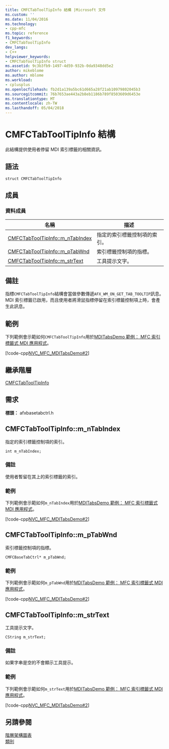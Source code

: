 ```yaml
---
title: CMFCTabToolTipInfo 結構 |Microsoft 文件
ms.custom: ''
ms.date: 11/04/2016
ms.technology:
- cpp-mfc
ms.topic: reference
f1_keywords:
- CMFCTabToolTipInfo
dev_langs:
- C++
helpviewer_keywords:
- CMFCTabToolTipInfo struct
ms.assetid: 9c3b3fb9-1497-4d59-932b-0da9348dd5e2
author: mikeblome
ms.author: mblome
ms.workload:
- cplusplus
ms.openlocfilehash: fb2d1a139a5bc61d665a28f21ab10979802045b3
ms.sourcegitcommit: 76b7653ae443a2b8eb1186b789f8503609d6453e
ms.translationtype: MT
ms.contentlocale: zh-TW
ms.lasthandoff: 05/04/2018
---
```

# <a name="cmfctabtooltipinfo-structure"></a>CMFCTabToolTipInfo 結構
此結構提供使用者停留 MDI 索引標籤的相關資訊。  
  
## <a name="syntax"></a>語法  
  
```  
struct CMFCTabToolTipInfo  
```  
  
## <a name="members"></a>成員  
  
### <a name="data-members"></a>資料成員  
  
|名稱|描述|  
|----------|-----------------|  
|[CMFCTabToolTipInfo::m_nTabIndex](#m_ntabindex)|指定的索引標籤控制項的索引。|  
|[CMFCTabToolTipInfo::m_pTabWnd](#m_ptabwnd)|索引標籤控制項的指標。|  
|[CMFCTabToolTipInfo::m_strText](#m_strtext)|工具提示文字。|  
  
## <a name="remarks"></a>備註  
 指標`CMFCTabToolTipInfo`結構會當做參數傳遞`AFX_WM_ON_GET_TAB_TOOLTIP`訊息。 MDI 索引標籤已啟用，而且使用者將滑鼠指標停留在索引標籤控制項上時，會產生此訊息。  
  
## <a name="example"></a>範例  
 下列範例會示範如何`CMFCTabToolTipInfo`用於[MDITabsDemo 範例： MFC 索引標籤式 MDI 應用程式](../../visual-cpp-samples.md)。  
  
 [!code-cpp[NVC_MFC_MDITabsDemo#2](../../mfc/reference/codesnippet/cpp/cmfctabtooltipinfo-structure_1.cpp)]  
  
## <a name="inheritance-hierarchy"></a>繼承階層  
 [CMFCTabToolTipInfo](../../mfc/reference/cmfctabtooltipinfo-structure.md)  
  
## <a name="requirements"></a>需求  
 **標頭：** afxbasetabctrl.h  
  
##  <a name="m_ntabindex"></a>  CMFCTabToolTipInfo::m_nTabIndex  
 指定的索引標籤控制項的索引。  
  
```  
int m_nTabIndex;  
```  
  
### <a name="remarks"></a>備註  
 使用者暫留在其上的索引標籤的索引。  
  
### <a name="example"></a>範例  
 下列範例會示範如何`m_nTabIndex`用於[MDITabsDemo 範例： MFC 索引標籤式 MDI 應用程式](../../visual-cpp-samples.md)。  
  
 [!code-cpp[NVC_MFC_MDITabsDemo#2](../../mfc/reference/codesnippet/cpp/cmfctabtooltipinfo-structure_1.cpp)]  
  
##  <a name="m_ptabwnd"></a>  CMFCTabToolTipInfo::m_pTabWnd  
 索引標籤控制項的指標。  
  
```  
CMFCBaseTabCtrl* m_pTabWnd;  
```  
  
### <a name="example"></a>範例  
 下列範例會示範如何`m_pTabWnd`用於[MDITabsDemo 範例： MFC 索引標籤式 MDI 應用程式](../../visual-cpp-samples.md)。  
  
 [!code-cpp[NVC_MFC_MDITabsDemo#2](../../mfc/reference/codesnippet/cpp/cmfctabtooltipinfo-structure_1.cpp)]  
  
##  <a name="m_strtext"></a>  CMFCTabToolTipInfo::m_strText  
 工具提示文字。  
  
```  
CString m_strText;  
```  
  
### <a name="remarks"></a>備註  
 如果字串是空的不會顯示工具提示。  
  
### <a name="example"></a>範例  
 下列範例會示範如何`m_strText`用於[MDITabsDemo 範例： MFC 索引標籤式 MDI 應用程式](../../visual-cpp-samples.md)。  
  
 [!code-cpp[NVC_MFC_MDITabsDemo#2](../../mfc/reference/codesnippet/cpp/cmfctabtooltipinfo-structure_1.cpp)]  
  
## <a name="see-also"></a>另請參閱  
 [階層架構圖表](../../mfc/hierarchy-chart.md)   
 [類別](../../mfc/reference/mfc-classes.md)
